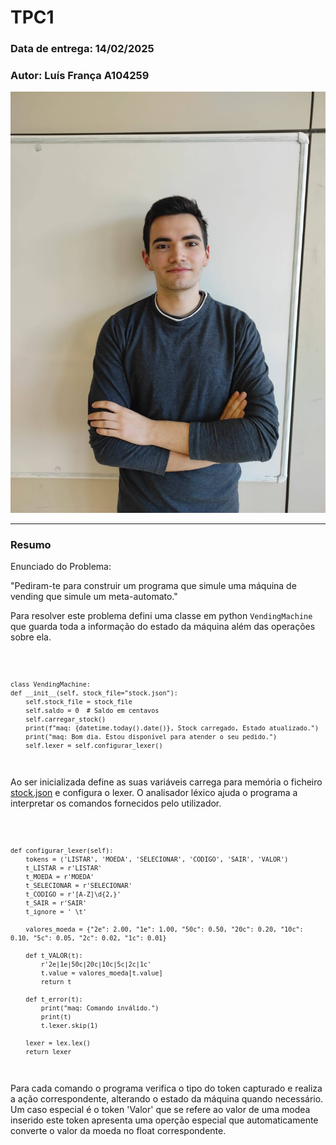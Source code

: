 # TPC1

### Data de entrega: 14/02/2025
### Autor: Luís França A104259
![Fotografia do aluno](..\foto.jpg)

---

### Resumo

Enunciado do Problema:

"Pediram-te para construir um programa que simule uma máquina de vending que simule um meta-automato."

Para resolver este problema defini uma classe em python `VendingMachine` que guarda toda a informação do estado da máquina além das operações sobre ela.

<code>

    class VendingMachine:
    def __init__(self, stock_file="stock.json"):
        self.stock_file = stock_file
        self.saldo = 0  # Saldo em centavos
        self.carregar_stock()
        print(f"maq: {datetime.today().date()}, Stock carregado, Estado atualizado.")
        print("maq: Bom dia. Estou disponível para atender o seu pedido.")
        self.lexer = self.configurar_lexer()
</code>

Ao ser inicializada define as suas variáveis carrega para memória o ficheiro [stock.json](stock.json) e configura o lexer. O analisador léxico ajuda o programa a interpretar os comandos fornecidos pelo utilizador. 

<code> 

    def configurar_lexer(self):
        tokens = ('LISTAR', 'MOEDA', 'SELECIONAR', 'CODIGO', 'SAIR', 'VALOR')
        t_LISTAR = r'LISTAR'
        t_MOEDA = r'MOEDA'
        t_SELECIONAR = r'SELECIONAR'
        t_CODIGO = r'[A-Z]\d{2,}'
        t_SAIR = r'SAIR'
        t_ignore = ' \t'

        valores_moeda = {"2e": 2.00, "1e": 1.00, "50c": 0.50, "20c": 0.20, "10c": 0.10, "5c": 0.05, "2c": 0.02, "1c": 0.01}
        
        def t_VALOR(t):
            r'2e|1e|50c|20c|10c|5c|2c|1c'
            t.value = valores_moeda[t.value]
            return t
        
        def t_error(t):
            print("maq: Comando inválido.")
            print(t)
            t.lexer.skip(1)

        lexer = lex.lex()
        return lexer 
</code>

Para cada comando o programa verifica o tipo do token capturado e realiza a ação correspondente, alterando o estado da máquina quando necessário. 
Um caso especial é o token 'Valor' que se refere ao valor de uma modea inserido este token apresenta uma operção especial que automaticamente converte o valor da moeda no float correspondente.